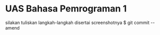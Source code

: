 # UAS Bahasa Pemrograman 1

silakan tuliskan langkah-langkah disertai screenshotnya
$ git commit --amend
